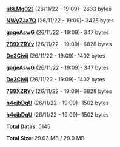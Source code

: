 [**u6LMg021**](/data/u6LMg021.txt) (26/11/22 - 19:09)- 2633 bytes

[**NWyZJa7Q**](/data/NWyZJa7Q.txt) (26/11/22 - 19:09)- 3425 bytes

[**gageAswG**](/data/gageAswG.txt) (26/11/22 - 19:09)- 347 bytes

[**7B9XZRYv**](/data/7B9XZRYv.txt) (26/11/22 - 19:09)- 6828 bytes

[**De3Cjvij**](/data/De3Cjvij.txt) (26/11/22 - 19:09)- 1402 bytes

[**gageAswG**](/data/gageAswG.txt) (26/11/22 - 19:09)- 347 bytes

[**De3Cjvij**](/data/De3Cjvij.txt) (26/11/22 - 19:09)- 1402 bytes

[**7B9XZRYv**](/data/7B9XZRYv.txt) (26/11/22 - 19:09)- 6828 bytes

[**h4cjbDqU**](/data/h4cjbDqU.txt) (26/11/22 - 19:09)- 1502 bytes

[**h4cjbDqU**](/data/h4cjbDqU.txt) (26/11/22 - 19:09)- 1502 bytes

**Total Datas**: 5145

**Total Size**: 29.03 MB / 29.0 MB